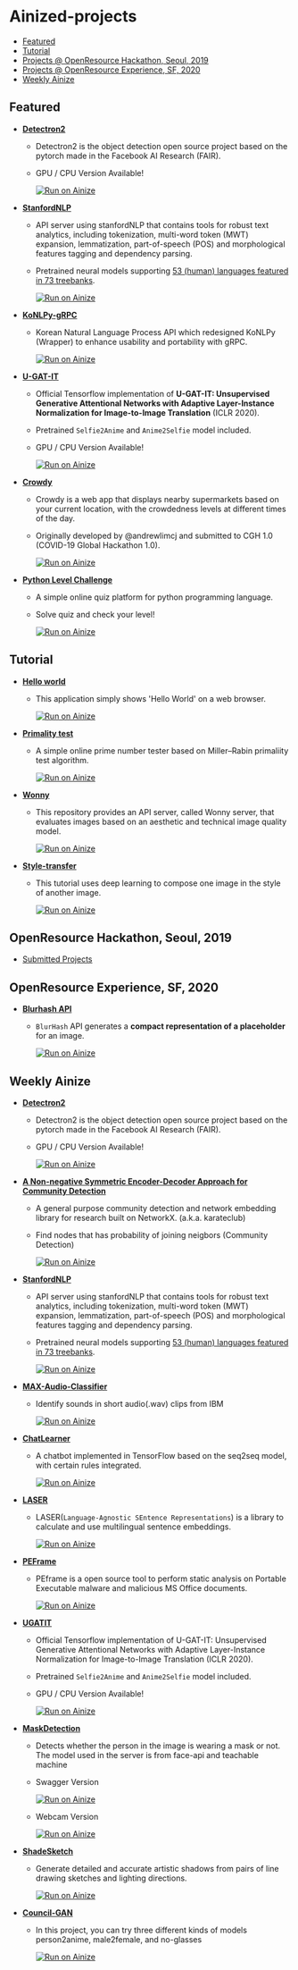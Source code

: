 # Ainized-projects

- [Featured](#Featured)
- [Tutorial](#Tutorial)
- [Projects @ OpenResource Hackathon, Seoul, 2019](./2019OpenResourceHackathon.md)
- [Projects @ OpenResource Experience, SF, 2020](#OpenResource-Experience-SF-2020)
- [Weekly Ainize](#Weekly-Ainize)

## Featured

* **[Detectron2](https://github.com/gkswjdzz/ainized-detectron2)**
  - Detectron2 is the object detection open source project based on the pytorch made in the Facebook AI Research (FAIR).
  - GPU / CPU Version Available!

    [![Run on Ainize](https://ainize.ai/static/images/run_on_ainize_button.svg)](https://ainize.web.app/redirect?git_repo=github.com/gkswjdzz/ainized-detectron2)

* **[StanfordNLP](https://github.com/gkswjdzz/ainized-stanfordnlp)**
  - API server using stanfordNLP that contains tools for robust text analytics, including tokenization, multi-word token (MWT) expansion, lemmatization, part-of-speech (POS) and morphological features tagging and dependency parsing.
  - Pretrained neural models supporting [53 (human) languages featured in 73 treebanks](https://stanfordnlp.github.io/stanfordnlp/models.html#human-languages-supported-by-stanfordnlp).

    [![Run on Ainize](https://ainize.ai/static/images/run_on_ainize_button.svg)](https://ainize.web.app/redirect?git_repo=github.com/gkswjdzz/ainized-stanfordnlp)

<!--
* **[Hashtag Prediction with Pytorch](https://github.com/monologg/hashtag-prediction-pytorch)**
  - Multimodal hashtag prediction model using Pytorch. Using the given image from Instagram and the texts, it returns appropriate hashtags.

    [![Run on Ainize](https://ainize.ai/static/images/run_on_ainize_button.svg)](https://ainize.web.app/redirect?git_repo=github.com/monologg/hashtag-prediction-pytorch)
-->

* **[KoNLPy-gRPC](https://github.com/minhoryang/KoNLPy-gRPC)**
  - Korean Natural Language Process API which redesigned KoNLPy (Wrapper) to enhance usability and portability with gRPC.

    [![Run on Ainize](https://ainize.ai/static/images/run_on_ainize_button.svg)](https://ainize.web.app/redirect?git_repo=github.com/minhoryang/KoNLPy-gRPC)

* **[U-GAT-IT](https://github.com/kmswlee/UGATIT)**
  - Official Tensorflow implementation of **U-GAT-IT: Unsupervised Generative Attentional Networks with Adaptive Layer-Instance Normalization for Image-to-Image Translation** (ICLR 2020).
  - Pretrained `Selfie2Anime` and `Anime2Selfie` model included.
  - GPU / CPU Version Available!

    [![Run on Ainize](https://ainize.ai/static/images/run_on_ainize_button.svg)](https://ainize.web.app/redirect?git_repo=github.com/kmswlee/UGATIT)

<!--
* **[Blurhash API](https://github.com/b3ting/blurhash-python)**
  - `BlurHash` API generates a **compact representation of a placeholder** for an image.
    
    [![Run on Ainize](https://ainize.ai/static/images/run_on_ainize_button.svg)](https://ainize.web.app/redirect?git_repo=github.com/b3ting/blurhash-python)
-->

* **[Crowdy](https://github.com/ainize-team2/crowdy)**
  - Crowdy is a web app that displays nearby supermarkets based on your current location, with the crowdedness levels at different times of the day.
  - Originally developed by @andrewlimcj and submitted to CGH 1.0 (COVID-19 Global Hackathon 1.0).

    [![Run on Ainize](https://ainize.ai/static/images/run_on_ainize_button.svg)](https://ainize.web.app/redirect?git_repo=github.com/ainize-team2/crowdy)
    
* **[Python Level Challenge](https://github.com/ainize-team1/python-level-challenge)**
  - A simple online quiz platform for python programming language.
  - Solve quiz and check your level!

    [![Run on Ainize](https://ainize.ai/static/images/run_on_ainize_button.svg)](https://ainize.web.app/redirect?git_repo=github.com/ainize-team1/python-level-challenge)

## Tutorial

* **[Hello world](https://github.com/ainize-team/ainize-run-helloworld-example)**
  - This application simply shows 'Hello World' on a web browser.  

    [![Run on Ainize](https://ainize.ai/static/images/run_on_ainize_button.svg)](https://ainize.web.app/redirect?git_repo=github.com/ainize-team/ainize-run-helloworld-example)

* **[Primality test](https://github.com/ainize-team/ainize-run-primality-test-example)**
  - A simple online prime number tester based on Miller–Rabin primaliity test algorithm.

    [![Run on Ainize](https://ainize.ai/static/images/run_on_ainize_button.svg)](https://ainize.web.app/redirect?git_repo=github.com/ainize-team/ainize-run-primality-test-example)

* **[Wonny](https://github.com/ainize-team/ainize-run-wonny-example)**
  - This repository provides an API server, called Wonny server, that evaluates images based on an aesthetic and technical image quality model.  
  
    [![Run on Ainize](https://ainize.ai/static/images/run_on_ainize_button.svg)](https://ainize.web.app/redirect?git_repo=github.com/ainize-team/ainize-run-wonny-example)

* **[Style-transfer](https://github.com/ainize-team/ainize-run-style-transfer)**
  - This tutorial uses deep learning to compose one image in the style of another image.
    
    [![Run on Ainize](https://ainize.ai/static/images/run_on_ainize_button.svg)](https://ainize.web.app/redirect?git_repo=github.com/ainize-team/ainize-run-style-transfer)


## OpenResource Hackathon, Seoul, 2019
- [Submitted Projects](./2019OpenResourceHackathon.md)


## OpenResource Experience, SF, 2020

* **[Blurhash API](https://github.com/b3ting/blurhash-python)**
  - `BlurHash` API generates a **compact representation of a placeholder** for an image.
    
    [![Run on Ainize](https://ainize.ai/static/images/run_on_ainize_button.svg)](https://ainize.web.app/redirect?git_repo=github.com/b3ting/blurhash-python)


## Weekly Ainize

* **[Detectron2](https://github.com/gkswjdzz/ainized-detectron2)**
  - Detectron2 is the object detection open source project based on the pytorch made in the Facebook AI Research (FAIR).
  - GPU / CPU Version Available!

    [![Run on Ainize](https://ainize.ai/static/images/run_on_ainize_button.svg)](https://ainize.web.app/redirect?git_repo=github.com/gkswjdzz/ainized-detectron2)

* **[A Non-negative Symmetric Encoder-Decoder Approach for Community Detection](https://github.com/kmkwon94/ainized-karateclub)**
  - A general purpose community detection and network embedding library for research built on NetworkX. (a.k.a. karateclub)
  - Find nodes that has probability of joining neigbors (Community Detection)

    [![Run on Ainize](https://ainize.ai/static/images/run_on_ainize_button.svg)](https://ainize.web.app/redirect?git_repo=github.com/kmkwon94/ainized-karateclub)

* **[StanfordNLP](https://github.com/gkswjdzz/ainized-stanfordnlp)**
  - API server using stanfordNLP that contains tools for robust text analytics, including tokenization, multi-word token (MWT) expansion, lemmatization, part-of-speech (POS) and morphological features tagging and dependency parsing.
  - Pretrained neural models supporting [53 (human) languages featured in 73 treebanks](https://stanfordnlp.github.io/stanfordnlp/models.html#human-languages-supported-by-stanfordnlp).

    [![Run on Ainize](https://ainize.ai/static/images/run_on_ainize_button.svg)](https://ainize.web.app/redirect?git_repo=github.com/gkswjdzz/ainized-stanfordnlp)

* **[MAX-Audio-Classifier](https://github.com/kmswlee/ainized-MAX-Audio-Classifier)**
  - Identify sounds in short audio(.wav) clips from IBM

    [![Run on Ainize](https://ainize.ai/static/images/run_on_ainize_button.svg)](https://ainize.web.app/redirect?git_repo=github.com/kmswlee/ainized-MAX-Audio-Classifier)

* **[ChatLearner](https://github.com/parkhojun/ChatLearner)**
  - A chatbot implemented in TensorFlow based on the seq2seq model, with certain rules integrated.

    [![Run on Ainize](https://ainize.ai/static/images/run_on_ainize_button.svg)](https://ainize.web.app/redirect?git_repo=github.com/parkhojun/ChatLearner.git)

<!--* **[QnABot](https://github.com/gkswjdzz/qnabot)**
  - A chatbot trained with specific topics in PyTorch.
  - Topics: Parasite(Bong Joon Ho), AI Network.

    [![Run on Ainize](https://ainize.ai/static/images/run_on_ainize_button.svg)](https://ainize-dev.herokuapp.com/deployments/github.com/gkswjdzz/qnabot)
-->

* **[LASER](https://github.com/kmkwon94/ainized-laser)**
  - LASER(`Language-Agnostic SEntence Representations`) is a library to calculate and use multilingual sentence embeddings.

    [![Run on Ainize](https://ainize.ai/static/images/run_on_ainize_button.svg)](https://ainize.web.app/redirect?git_repo=github.com/kmkwon94/ainized-laser)

* **[PEFrame](https://github.com/kmkwon94/ainized-peframe)**
  - PEframe is a open source tool to perform static analysis on Portable Executable malware and malicious MS Office documents.

    [![Run on Ainize](https://ainize.ai/static/images/run_on_ainize_button.svg)](https://ainize.web.app/redirect?git_repo=github.com/kmkwon94/ainized-peframe)

<!--* **[Sentence Transformers](https://github.com/kmkwon94/ainized-sentence-transformers)**
  - Sentence Transformers find similar sentences in .txt file show you sentences that have top 5 probability.

    [![Run on Ainize](https://ainize.ai/static/images/run_on_ainize_button.svg)](https://ainize-dev.web.app/redirect?git_repo=github.com/kmkwon94/ainized-sentence-transformers)
-->

* **[UGATIT](https://github.com/kmswlee/UGATIT)**
  - Official Tensorflow implementation of U-GAT-IT: Unsupervised Generative Attentional Networks with Adaptive Layer-Instance Normalization for Image-to-Image Translation (ICLR 2020).
  - Pretrained `Selfie2Anime` and `Anime2Selfie` model included.
  - GPU / CPU Version Available!

    [![Run on Ainize](https://ainize.ai/static/images/run_on_ainize_button.svg)](https://ainize.web.app/redirect?git_repo=github.com/kmswlee/UGATIT)


* **[MaskDetection](https://github.com/vyvydkf628/MaskDetection)**
  - Detects whether the person in the image is wearing a mask or not. The model used in the server is from face-api and teachable machine
  - Swagger Version

     [![Run on Ainize](https://www.ainize.ai/static/images/run_on_ainize_button.svg)](https://ainize.web.app/redirect?git_repo=github.com/vyvydkf628/MaskDetection)
  - Webcam Version

     [![Run on Ainize](https://www.ainize.ai/static/images/run_on_ainize_button.svg)](https://landing.vyvydkf628.endpoint.ainize.ai/maskdetection)

* **[ShadeSketch](https://github.com/vyvydkf628/ShadeSketch)**
  - Generate detailed and accurate artistic shadows from pairs of line drawing sketches and lighting directions.

     [![Run on Ainize](https://www.ainize.ai/static/images/run_on_ainize_button.svg)](https://ainize.web.app/redirect?git_repo=github.com/vyvydkf628/ShadeSketch)

* **[Council-GAN](https://github.com/kmkwon94/Council-GAN)**
  - In this project, you can try three different kinds of models person2anime, male2female, and no-glasses

    [![Run on Ainize](https://ainize.ai/static/images/run_on_ainize_button.svg)](https://councilgan-kmkwon94.endpoint.ainize.ai/)
